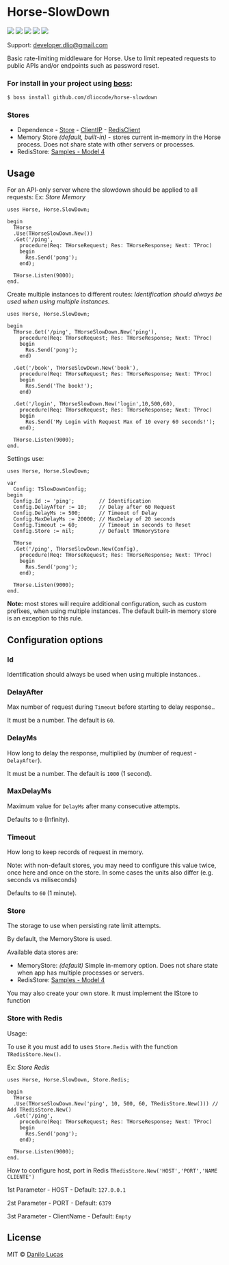 # Horse-SlowDown

![](https://img.shields.io/github/stars/dliocode/horse-slowdown.svg) ![](https://img.shields.io/github/forks/dliocode/horse-slowdown.svg) ![](https://img.shields.io/github/tag/dliocode/horse-slowdown.svg) ![](https://img.shields.io/github/release/dliocode/horse-slowdown.svg) ![](https://img.shields.io/github/issues/dliocode/horse-slowdown.svg)

Support: developer.dlio@gmail.com

Basic rate-limiting middleware for Horse. Use to limit repeated requests to public APIs and/or endpoints such as password reset.

### For install in your project using [boss](https://github.com/HashLoad/boss):
``` sh
$ boss install github.com/dliocode/horse-slowdown
```

### Stores

- Dependence - [Store](https://github.com/dliocode/store) - [ClientIP](https://github.com/dliocode/horse-utils-clientip) - [RedisClient](https://github.com/danieleteti/delphiredisclient)
- Memory Store _(default, built-in)_ - stores current in-memory in the Horse process. Does not share state with other servers or processes.
- RedisStore: [Samples - Model 4](https://github.com/dliocode/horse-slowdown/tree/master/samples/Model%204)

## Usage

For an API-only server where the slowdown should be applied to all requests:
Ex: _Store Memory_

```delphi
uses Horse, Horse.SlowDown;

begin
  THorse
  .Use(THorseSlowDown.New())
  .Get('/ping',
    procedure(Req: THorseRequest; Res: THorseResponse; Next: TProc)
    begin
      Res.Send('pong');
    end);

  THorse.Listen(9000);
end.
```

Create multiple instances to different routes:
*Identification should always be used when using multiple instances.*

```delphi
uses Horse, Horse.SlowDown;

begin
  THorse.Get('/ping', THorseSlowDown.New('ping'),
    procedure(Req: THorseRequest; Res: THorseResponse; Next: TProc)
    begin
      Res.Send('pong');
    end)

  .Get('/book', THorseSlowDown.New('book'),
    procedure(Req: THorseRequest; Res: THorseResponse; Next: TProc)
    begin
      Res.Send('The book!');
    end)

  .Get('/login', THorseSlowDown.New('login',10,500,60),
    procedure(Req: THorseRequest; Res: THorseResponse; Next: TProc)
    begin
      Res.Send('My Login with Request Max of 10 every 60 seconds!');
    end);

  THorse.Listen(9000);
end.
```

Settings use:

```delphi
uses Horse, Horse.SlowDown;

var
  Config: TSlowDownConfig;
begin
  Config.Id := 'ping';        // Identification
  Config.DelayAfter := 10;    // Delay after 60 Request
  Config.DelayMs := 500;      // Timeout of Delay
  Config.MaxDelayMs := 20000; // MaxDelay of 20 seconds
  Config.Timeout := 60;       // Timeout in seconds to Reset
  Config.Store := nil;        // Default TMemoryStore

  THorse
  .Get('/ping', THorseSlowDown.New(Config),
    procedure(Req: THorseRequest; Res: THorseResponse; Next: TProc)
    begin
      Res.Send('pong');
    end);

  THorse.Listen(9000);
end.
```

**Note:** most stores will require additional configuration, such as custom prefixes, when using multiple instances. The default built-in memory store is an exception to this rule.

## Configuration options

### Id
 
Identification should always be used when using multiple instances..

### DelayAfter

Max number of request during `Timeout` before starting to delay response..

It must be a number. The default is `60`.

### DelayMs

How long to delay the response, multiplied by (number of request - `DelayAfter`).

It must be a number. The default is `1000` (1 second).

### MaxDelayMs

Maximum value for `DelayMs` after many consecutive attempts.

Defaults to `0` (Infinity).

### Timeout

How long to keep records of request in memory.

Note: with non-default stores, you may need to configure this value twice, once here and once on the store. In some cases the units also differ (e.g. seconds vs miliseconds)

Defaults to `60` (1 minute).

### Store

The storage to use when persisting rate limit attempts.

By default, the MemoryStore is used.

Available data stores are:

- MemoryStore: _(default)_ Simple in-memory option. Does not share state when app has multiple processes or servers.
- RedisStore: [Samples - Model 4](https://github.com/dliocode/horse-slowdown/tree/master/samples/Model%204)

You may also create your own store. It must implement the IStore to function

### Store with Redis

Usage:

To use it you must add to uses `Store.Redis` with the function `TRedisStore.New()`.

Ex: _Store Redis_
```delphi
uses Horse, Horse.SlowDown, Store.Redis;

begin
  THorse
  .Use(THorseSlowDown.New('ping', 10, 500, 60, TRedisStore.New())) // Add TRedisStore.New()
  .Get('/ping',
    procedure(Req: THorseRequest; Res: THorseResponse; Next: TProc)
    begin
      Res.Send('pong');
    end);

  THorse.Listen(9000);
end.
```

How to configure host, port in Redis
`TRedisStore.New('HOST','PORT','NAME CLIENTE')`

1st Parameter - HOST - Default: `127.0.0.1`

2st Parameter - PORT - Default: `6379`

3st Parameter - ClientName - Default: `Empty`


## License

MIT © [Danilo Lucas](https://github.com/dliocode)
